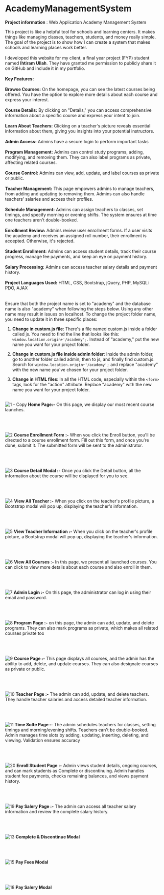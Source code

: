 # AcademyManagementSystem

**Project information** : Web Application Academy Management System

This project is like a helpful tool for schools and learning centers. It makes things like managing classes, teachers, students, and money really simple. The goal of the project is to show how I can create a system that makes schools and learning places work better.
<br><br>
I developed this website for my client, a final year project (FYP) student named **Ihtiram Ullah**. They have granted me permission to publicly share it on GitHub and include it in my portfolio.
<br><br>
**Key Features:**
<br><br>
**Browse Courses:** On the homepage, you can see the latest courses being offered. You have the option to explore more details about each course and express your interest.
<br><br>
**Course Details:**  By clicking on "Details," you can access comprehensive information about a specific course and express your intent to join.
<br><br>
**Learn About Teachers:** Clicking on a teacher's picture reveals essential information about them, giving you insights into your potential instructors.
<br><br>
**Admin Access:**  Admins have a secure login to perform important tasks
<br><br>
**Program Management:** Admins can control study programs, adding, modifying, and removing them. They can also label programs as private, affecting related courses.
<br><br>
**Course Control:** Admins can view, add, update, and label courses as private or public.
<br><br>
**Teacher Management:** This page empowers admins to manage teachers, from adding and updating to removing them. Admins can also handle teachers' salaries and access their profiles.
<br><br>
**Schedule Management:**  Admins can assign teachers to classes, set timings, and specify morning or evening shifts. The system ensures at time one teachers aren't double-booked.
<br><br>
**Enrollment Review:**  Admins review user enrollment forms. If a user visits the academy and receives an assigned roll number, their enrollment is accepted. Otherwise, it's rejected.
<br><br>
**Student Enrollment:**  Admins can access student details, track their course progress, manage fee payments, and keep an eye on payment history.
<br><br>
**Salary Processing:** Admins can access teacher salary details and payment history.
<br><br>
**Project Languages Used:**  HTML, CSS, Bootstrap, jQuery, PHP, MySQLi PDO, AJAX
<br><br><br>
Ensure that both the project name is set to "academy" and the database name is also "academy" when following the steps below. Using any other name may result in issues on localhost. To change the project folder name, you need to update it in three specific places:

1. **Change in custom.js file**: There's a file named custom.js inside a folder called js. You need to find the line that looks like this: `window.location.origin+'/academy';`. Instead of "academy," put the new name you want for your project folder.

2. **Change in custom.js file inside admin folder**: Inside the admin folder, go to another folder called admin, then to js, and finally find custom.js. Search for `window.location.origin+'/academy';` and replace "academy" with the new name you've chosen for your project folder.

3. **Change in HTML files**: In all the HTML code, especially within the `<form>` tags, look for the "action" attribute. Replace "academy" with the new name you want for your project folder.
<br><br>

![1 - Copy](https://github.com/CodeZohaib/AcademyManagementSystem/assets/142882799/b44b4959-7f70-4a07-b6ca-d4f2ad39f744)
**Home Page:-** On this page, we display our most recent course launches.
<br><br><br><br>


![2](https://github.com/CodeZohaib/AcademyManagementSystem/assets/142882799/030ab086-b80d-4a01-a488-9a272f3b4f57)
**Course Enrollment Form :-** When you click the  Enroll button, you'll be directed to a course enrollment form. Fill out this form, and once you're done, submit it. The submitted form will be sent to the administrator.
<br><br><br><br>

![3](https://github.com/CodeZohaib/AcademyManagementSystem/assets/142882799/4d2d0afc-ec43-4782-a193-837b47e17cf3)
**Course Detail Modal :-** Once you click the Detail button, all the information about the course will be displayed for you to see.
<br><br><br><br>

![4](https://github.com/CodeZohaib/AcademyManagementSystem/assets/142882799/e127056a-0c32-4897-9a7b-d88ef84cb4b6)
**View All Teacher :-** When you click on the teacher's profile picture, a Bootstrap modal will pop up, displaying the teacher's information.
<br><br><br><br>

![5](https://github.com/CodeZohaib/AcademyManagementSystem/assets/142882799/72b45c43-5aa7-409f-96c2-01b6a625b2ad)
**View Teacher Information :-** When you click on the teacher's profile picture, a Bootstrap modal will pop up, displaying the teacher's information.
<br><br><br><br>

![6](https://github.com/CodeZohaib/AcademyManagementSystem/assets/142882799/446b5a04-5302-4a8e-b39f-eb6ab43ea808)
**View All Courses :-** In this page, we present all launched courses. You can click to view more details about each course and also enroll in them.
<br><br><br><br>

![7](https://github.com/CodeZohaib/AcademyManagementSystem/assets/142882799/eb7829ad-124b-4d40-8c76-809257a2dde5)
**Admin Login :-** On this page, the administrator can log in using their email and password.
<br><br><br><br>

![8](https://github.com/CodeZohaib/AcademyManagementSystem/assets/142882799/d4c7786f-e434-42b5-a21e-7dc81205ba10)
**Program Page :-** on this page, the admin can add, update, and delete programs. They can also mark programs as private, which makes all related courses private too
<br><br><br><br>

![9](https://github.com/CodeZohaib/AcademyManagementSystem/assets/142882799/53537397-5621-44da-8291-cbb40093c2ad)
**Course Page :-** This page displays all courses, and the admin has the ability to add, delete, and update courses. They can also designate courses as private or public.
<br><br><br><br>

![10](https://github.com/CodeZohaib/AcademyManagementSystem/assets/142882799/b91d9989-365c-40c1-a7e9-875b20520842)
**Teacher Page :-** The admin can add, update, and delete teachers. They handle teacher salaries and access detailed teacher information.
<br><br><br><br>

![11](https://github.com/CodeZohaib/AcademyManagementSystem/assets/142882799/5eeb3fad-05a5-4dad-89e6-3831a6b1ab95)
**Time Solte Page :-** The admin schedules teachers for classes, setting timings and morning/evening shifts. Teachers can't be double-booked. Admin manages time slots by adding, updating, inserting, deleting, and viewing. Validation ensures accuracy
<br><br><br><br>

![20](https://github.com/CodeZohaib/AcademyManagementSystem/assets/142882799/95af1b28-f8d3-4351-a579-5130287c3c87)
**Enroll Student Page :-** Admin views student details, ongoing courses, and can mark students as Complete or discontinuing. Admin handles student fee payments, checks remaining balances, and views payment history.
<br><br><br><br>

![19](https://github.com/CodeZohaib/AcademyManagementSystem/assets/142882799/7969ac9c-2859-4eab-9f8d-8e37bc90f698)
**Pay Salery Page :-** The admin can access all teacher salary information and review the complete salary history.
<br><br><br><br>

![13](https://github.com/CodeZohaib/AcademyManagementSystem/assets/142882799/8024e023-f528-4e6b-a888-dbbb8f440c6c)
**Complete & Discontinue Modal**
<br><br><br><br>


![15](https://github.com/CodeZohaib/AcademyManagementSystem/assets/142882799/95420b07-73a1-4328-9a6d-a0a16a58821e)
**Pay Fees Modal**
<br><br><br><br>

![18](https://github.com/CodeZohaib/AcademyManagementSystem/assets/142882799/4af5bce8-0a82-46ed-910a-669cd35bc1f5)
**Pay Salery Modal**
<br><br><br><br>





